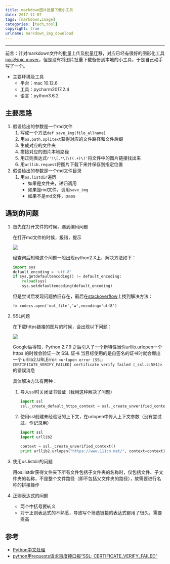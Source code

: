 ```yaml
---
title: markdown图片批量下载小工具
date: 2017-11-07
tags: [markdown,image]
categories: [tech,tool]
copyright: true
urlname: markdown_img_download
---
```

***

前言：针对markdown文件的批量上传及批量迁移，对应已经有很好的图形化工具[ipic](https://www.toolinbox.net/iPic/)及[ipic mover](https://www.toolinbox.net/iPic/)，但是没有将图片批量下载备份到本地的小工具，于是自己动手写了一个。

<!--more-->

- 主要环境及工具
  - 平台：mac 10.12.6
  - 工具：pycharm2017.2.4
  - 语言：python3.6.2

## 主要思路

1. 假设给出的参数是一个md文件
   1. 写成一个方法`def save_img(file_allname)`
   2. 用`os.path.splitext`获得对应的文件路径和文件后缀
   3. 生成对应的文件夹
   4. 拼接对应的图片本地路径
   5. 用正则表达式`r'!\[.*\]\((.+)\)'`将文件中的图片链接找出来
   6. 用`urllib.request`将图片下载下来并保存到指定位置
2. 假设给出的参数是一个md文件目录
   1. 用`os.listdir`遍历
      * 如果是文件夹，递归调用
      * 如果是md文件，调用`save_img`
      * 如果不是md文件，pass

## 遇到的问题

1. 首先在打开文件的时候，遇到编码问题

   在打开md文件的时候，报错，提示

   ![](https://farm5.staticflickr.com/4478/37531065284_3182390fdc_o.png)

   经查询后知晓这个问题一般出现python2.X上，解决方法如下：

   ```python
   import sys
   default_encoding = 'utf-8'
   if sys.getdefaultencoding() != default_encoding:
       reload(sys)
       sys.setdefaultencoding(default_encoding)
   ```

   但是尝试后发现问题依旧存在，最后在[stackoverflow](https://stackoverflow.com/questions/28947607/ascii-codec-cant-decode-byte-0xe9)上找到解决方法：

   `f= codecs.open('out_file','w',encoding='utf8')`

2. SSL问题

   在下载https链接的图片的时候，会出现以下问题：

   ![](https://farm5.staticflickr.com/4525/26465974679_4d58428178_o.png)

   Google后得知，Python 2.7.9 之后引入了一个新特性当你urllib.urlopen一个 https 的时候会验证一次 SSL 证书 当目标使用的是自签名的证书时就会爆出一个 urllib2.URLError: `<urlopen error [SSL: CERTIFICATE_VERIFY_FAILED] certificate verify failed (_ssl.c:581)> `的错误消息

   具体解决方法有两种：

   1.  导入ssl时关闭证书验证（我用这种解决了问题）

       ```python
       import ssl
       ssl._create_default_https_context = ssl._create_unverified_context
       ```

   2.  使用ssl创建未经验证的上下文，在urlopen中传入上下文参数（没有尝试过，作记录用）

       ```Python
       import ssl
       import urllib2
        
       context = ssl._create_unverified_context()
       print urllib2.urlopen("https://www.111cn.net/", context=context).read()
       ```

3. 使用os.listdir的问题

   用os.listdir获得文件夹下所有文件包括子文件夹的名称时，仅包括文件、子文件夹的名称，不是整个文件路径（即不包括父文件夹的路径），故需要进行名称的拼接操作

4. 正则表达式的问题

   -   两个中括号要转义
   -   对于正则表达式的不熟悉，导致写个筛选链接的表达式都用了很久，需要提高

## 参考

- [Python中文处理](http://lyhopq.github.io/Python%E4%B8%AD%E6%96%87%E5%A4%84%E7%90%86/)
- [python用requests请求百度接口报“SSL: CERTIFICATE_VERIFY_FAILED”](http://blog.csdn.net/xiaopangxia/article/details/49908889)